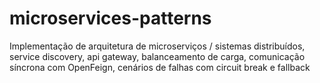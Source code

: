 # microservices-patterns
Implementação de arquitetura de microserviços / sistemas distribuídos, service discovery, api gateway, balanceamento de carga, comunicação síncrona com OpenFeign, cenários de falhas com circuit break e fallback
